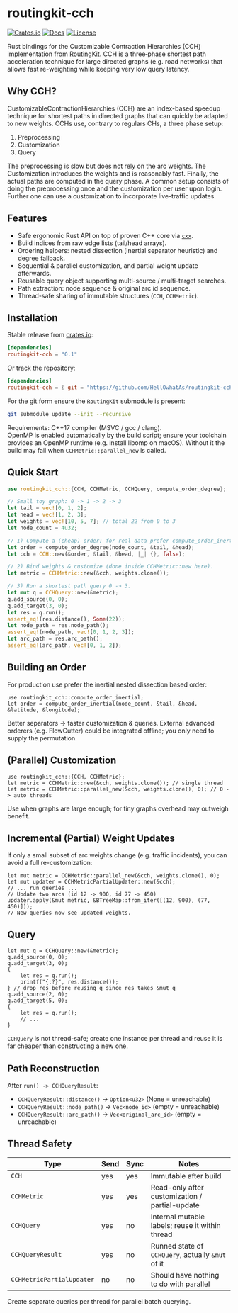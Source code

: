 # routingkit-cch

[![Crates.io](https://img.shields.io/crates/v/routingkit-cch.svg)](https://crates.io/crates/routingkit-cch)
[![Docs](https://img.shields.io/docsrs/routingkit-cch)](https://docs.rs/routingkit-cch/)
[![License](https://img.shields.io/crates/l/routingkit-cch)](https://github.com/RoutingKit/RoutingKit/blob/master/LICENSE)

Rust bindings for the Customizable Contraction Hierarchies (CCH) implementation from [RoutingKit](https://github.com/RoutingKit/RoutingKit). CCH is a three‑phase shortest path acceleration technique for large directed graphs (e.g. road networks) that allows fast re-weighting while keeping very low query latency.

## Why CCH?
CustomizableContractionHierarchies (CCH) are an index-based speedup technique for shortest paths in directed graphs that can quickly be adapted to new weights. CCHs use, contrary to regulars CHs, a three phase setup:

1. Preprocessing
2. Customization
3. Query

The preprocessing is slow but does not rely on the arc weights. The Customization introduces the weights and is reasonably fast. Finally, the actual paths are computed in the query phase. A common setup consists of doing the preprocessing once and the customization per user upon login. Further one can use a customization to incorporate live-traffic updates.

## Features
- Safe ergonomic Rust API on top of proven C++ core via [`cxx`](https://cxx.rs/).
- Build indices from raw edge lists (tail/head arrays).
- Ordering helpers: nested dissection (inertial separator heuristic) and degree fallback.
- Sequential & parallel customization, and partial weight update afterwards.
- Reusable query object supporting multi-source / multi-target searches.
- Path extraction: node sequence & original arc id sequence.
- Thread-safe sharing of immutable structures (`CCH`, `CCHMetric`).

## Installation
Stable release from [crates.io](https://crates.io/crates/routingkit-cch):
```toml
[dependencies]
routingkit-cch = "0.1"
```

Or track the repository:
```toml
[dependencies]
routingkit-cch = { git = "https://github.com/HellOwhatAs/routingkit-cch" }
```
For the git form ensure the `RoutingKit` submodule is present:
```bash
git submodule update --init --recursive
```
Requirements: C++17 compiler (MSVC / gcc / clang).  
OpenMP is enabled automatically by the build script; ensure your toolchain provides an OpenMP runtime (e.g. install libomp on macOS).
Without it the build may fail when `CCHMetric::parallel_new` is called.  

## Quick Start
```rust
use routingkit_cch::{CCH, CCHMetric, CCHQuery, compute_order_degree};

// Small toy graph: 0 -> 1 -> 2 -> 3
let tail = vec![0, 1, 2];
let head = vec![1, 2, 3];
let weights = vec![10, 5, 7]; // total 22 from 0 to 3
let node_count = 4u32;

// 1) Compute a (cheap) order; for real data prefer compute_order_inertial (requires lat,lon).
let order = compute_order_degree(node_count, &tail, &head);
let cch = CCH::new(&order, &tail, &head, |_| {}, false);

// 2) Bind weights & customize (done inside CCHMetric::new here).
let metric = CCHMetric::new(&cch, weights.clone());

// 3) Run a shortest path query 0 -> 3.
let mut q = CCHQuery::new(&metric);
q.add_source(0, 0);
q.add_target(3, 0);
let res = q.run();
assert_eq!(res.distance(), Some(22));
let node_path = res.node_path();
assert_eq!(node_path, vec![0, 1, 2, 3]);
let arc_path = res.arc_path();
assert_eq!(arc_path, vec![0, 1, 2]);
```

## Building an Order
For production use prefer the inertial nested dissection based order:
```rust,ignore
use routingkit_cch::compute_order_inertial;
let order = compute_order_inertial(node_count, &tail, &head, &latitude, &longitude);
```
Better separators -> faster customization & queries. External advanced orderers (e.g. FlowCutter) could be integrated offline; you only need to supply the permutation.

## (Parallel) Customization
```rust,ignore
use routingkit_cch::{CCH, CCHMetric};
let metric = CCHMetric::new(&cch, weights.clone()); // single thread
let metric = CCHMetric::parallel_new(&cch, weights.clone(), 0); // 0 -> auto threads
```
Use when graphs are large enough; for tiny graphs overhead may outweigh benefit.

## Incremental (Partial) Weight Updates
If only a small subset of arc weights change (e.g. traffic incidents), you can avoid a full re-customization:
```rust,ignore
let mut metric = CCHMetric::parallel_new(&cch, weights.clone(), 0);
let mut updater = CCHMetricPartialUpdater::new(&cch);
// ... run queries ...
// Update two arcs (id 12 -> 900, id 77 -> 450)
updater.apply(&mut metric, &BTreeMap::from_iter([(12, 900), (77, 450)]));
// New queries now see updated weights.
```

## Query
```rust,ignore
let mut q = CCHQuery::new(&metric);
q.add_source(0, 0);
q.add_target(3, 0);
{
    let res = q.run();
    printf("{:?}", res.distance());
} // drop res before reusing q since res takes &mut q
q.add_source(2, 0);
q.add_target(5, 0);
{
    let res = q.run();
    // ...
}
```
`CCHQuery` is not thread-safe; create one instance per thread and reuse it is far cheaper than constructing a new one.

## Path Reconstruction
After `run() -> CCHQueryResult`:
- `CCHQueryResult::distance()` -> `Option<u32>` (None = unreachable)
- `CCHQueryResult::node_path()` -> `Vec<node_id>` (empty = unreachable)
- `CCHQueryResult::arc_path()` -> `Vec<original_arc_id>` (empty = unreachable)

## Thread Safety
| Type                      | Send | Sync | Notes                                             |
| ------------------------- | ---- | ---- | ------------------------------------------------- |
| `CCH`                     | yes  | yes  | Immutable after build                             |
| `CCHMetric`               | yes  | yes  | Read-only after customization / partial-update    |
| `CCHQuery`                | yes  | no   | Internal mutable labels; reuse it within thread   |
| `CCHQueryResult`          | yes  | no   | Runned state of `CCHQuery`, actually `&mut` of it |
| `CCHMetricPartialUpdater` | no   | no   | Should have nothing to do with parallel           |

Create separate queries per thread for parallel batch querying.
